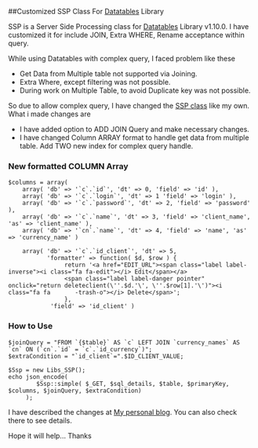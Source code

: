 
##Customized SSP Class For [Datatables](http://datatables.net/) Library


SSP is a Server Side Processing class for [Datatables](http://datatables.net/) Library v1.10.0. 
I have customized it for include JOIN, Extra WHERE, Rename acceptance within query.

While using Datatables with complex query, I faced problem like these

 - Get Data from Multiple table not supported via Joining.
 - Extra Where, except filtering was not possible.
 - During work on Multiple Table, to avoid Duplicate key was not possible.

So due to allow complex query, I have changed the [SSP class](https://github.com/DataTables/DataTables/blob/master/examples/server_side/scripts/ssp.class.php) like my own. What i made changes are

 - I have added option to ADD JOIN Query and make necessary changes.
 - I have changed Column ARRAY format to handle get data from multiple table. Add TWO new index for complex query handle.

### New formatted COLUMN Array #####

    $columns = array(
        array( 'db' => '`c`.`id`', 'dt' => 0, 'field' => 'id' ),
        array( 'db' => '`c`.`login`', 'dt' => 1 'field' => 'login' ),
        array( 'db' => '`c`.`password`', 'dt' => 2, 'field' => 'password' ),
        array( 'db' => '`c`.`name`', 'dt' => 3, 'field' => 'client_name', 'as' => 'client_name' ),
        array( 'db' => '`cn`.`name`', 'dt' => 4, 'field' => 'name', 'as' => 'currency_name' )

        array( 'db' => '`c`.`id_client`', 'dt' => 5,
               'formatter' => function( $d, $row ) {
                    return '<a href="EDIT_URL"><span class="label label-inverse"><i class="fa fa-edit"></i> Edit</span></a>
                    <span class="label label-danger pointer" onclick="return deleteclient(\''.$d.'\', \''.$row[1].'\')"><i                    class="fa fa       -trash-o"></i> Delete</span>';
                    }, 
                'field' => 'id_client' )

### How to Use #####

    $joinQuery = "FROM `{$table}` AS `c` LEFT JOIN `currency_names` AS `cn` ON (`cn`.`id` = `c`.`id_currency`)";
    $extraCondition = "`id_client`=".$ID_CLIENT_VALUE;
    
    $Ssp = new Libs_SSP();
    echo json_encode(
            $Ssp::simple( $_GET, $sql_details, $table, $primaryKey, $columns, $joinQuery, $extraCondition)
         );
         

I have described the changes at [My personal blog](http://emranulhadi.wordpress.com/). You can also check there to see details.

Hope it will help... 
Thanks
